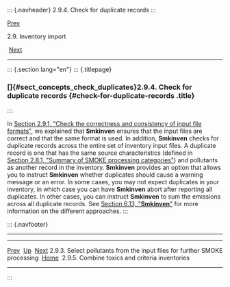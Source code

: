 ::: {.navheader}
2.9.4. Check for duplicate records
:::

[Prev](ch02s09s03.html) 

2.9. Inventory import

 [Next](ch02s09s05.html)

------------------------------------------------------------------------

::: {.section lang="en"}
::: {.titlepage}
<div>

<div>

### []{#sect_concepts_check_duplicates}2.9.4. Check for duplicate records {#check-for-duplicate-records .title}

</div>

</div>
:::

In [Section 2.9.1, "Check the correctness and consistency of input file
formats"](ch02s09.html#sect_concepts_check_inventory "2.9.1. Check the correctness and consistency of input file formats"),
we explained that **Smkinven** ensures that the input files are correct
and that the same format is used. In addition, **Smkinven** checks for
duplicate records across the entire set of inventory input files. A
duplicate record is one that has the same source characteristics
(defined in [Section 2.8.1, "Summary of SMOKE processing
categories"](ch02s08.html#sect_concepts_summary_source_processing "2.8.1. Summary of SMOKE processing categories"))
and pollutants as another record in the inventory. **Smkinven** provides
an option that allows you to instruct **Smkinven** whether duplicates
should cause a warning message or an error. In some cases, you may not
expect duplicates in your inventory, in which case you can have
**Smkinven** abort after reporting all duplicates. In other cases, you
can instruct **Smkinven** to sum the emissions across all duplicate
records. See [Section 6.13,
"**Smkinven**"](ch06s13.html "6.13. Smkinven") for more information on
the different approaches.
:::

::: {.navfooter}

------------------------------------------------------------------------

  ----------------------------------------------------------------------------- -------------------- -------------------------------------------------
  [Prev](ch02s09s03.html)                                                        [Up](ch02s09.html)                            [Next](ch02s09s05.html)
  2.9.3. Select pollutants from the input files for further SMOKE processing     [Home](index.html)     2.9.5. Combine toxics and criteria inventories
  ----------------------------------------------------------------------------- -------------------- -------------------------------------------------
:::

